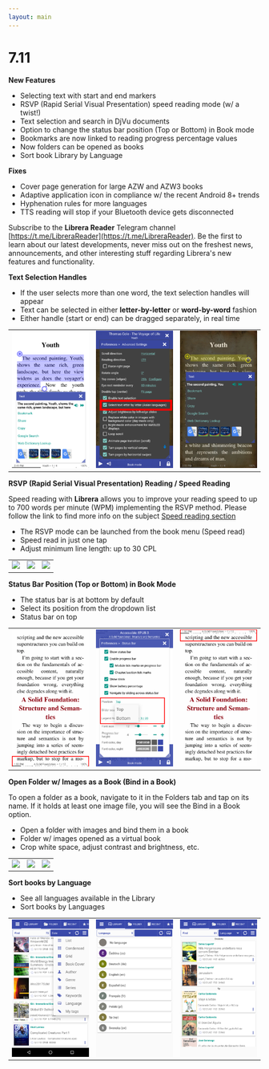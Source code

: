 ```yaml
---
layout: main
---
```


# 7.11

**New Features**

* Selecting text with start and end markers
* RSVP (Rapid Serial Visual Presentation) speed reading mode (w/ a twist!)
* Text selection and search in DjVu documents
* Option to change the status bar position (Top or Bottom) in Book mode
* Bookmarks are now linked to reading progress percentage values
* Now folders can be opened as books
* Sort book Library by Language

**Fixes**

* Cover page generation for large AZW and AZW3 books
* Adaptive application icon in compliance w/ the recent Android 8+ trends
* Hyphenation rules for more languages
* TTS reading will stop if your Bluetooth device gets disconnected

Subscribe to the __Librera Reader__ Telegram channel [https://t.me/LibreraReader](https://t.me/LibreraReader). Be the first to learn about our latest developments, never miss out on the freshest news, announcements, and other interesting stuff regarding Librera's new features and functionality.

**Text Selection Handles**

* If the user selects more than one word, the text selection handles will appear
* Text can be selected in either **letter-by-letter** or **word-by-word** fashion
* Either handle (start or end) can be dragged separately, in real time

||||
|-|-|-|
|![](4.png)|![](5.png)|![](6.png)|

**RSVP (Rapid Serial Visual Presentation) Reading / Speed Reading**

Speed reading with __Librera__ allows you to improve your reading speed to up to 700 words per minute (WPM) implementing the RSVP method.
Please follow the link to find more info on the subject  [Speed reading section](/wiki/manual/Rapid-Serial-Visual-Presentation/)

* The RSVP mode can be launched from the book menu (Speed read)
* Speed read in just one tap
* Adjust minimum line length: up to 30 CPL

||||
|-|-|-|
|![](/wiki/manual/Rapid-Serial-Visual-Presentation/1.png)|![](/wiki/manual/Rapid-Serial-Visual-Presentation/2.png)|![](/wiki/manual/Rapid-Serial-Visual-Presentation/3.png)|

**Status Bar Position (Top or Bottom) in Book Mode**

* The status bar is at bottom by default
* Select its position from the dropdown list
* Status bar on top

||||
|-|-|-|
|![](1.png)|![](2.png)|![](3.png)|

**Open Folder w/ Images as a Book (Bind in a Book)**

To open a folder as a book, navigate to it in the Folders tab and tap on its name. If it holds at least one image file, you will see the Bind in a Book option.

* Open a folder with images and bind them in a book
* Folder w/ images opened as a virtual book 
* Crop white space, adjust contrast and brightness, etc.

||||
|-|-|-|
|![](/wiki/manual/Open-Folder-With-Images-As-A-Book/1.png)|![](/wiki/manual/Open-Folder-With-Images-As-A-Book/2.png)|![](/wiki/manual/Open-Folder-With-Images-As-A-Book/3.png)|

**Sort books by Language**

* See all languages available in the Library
* Sort books by Languages

||||
|-|-|-|
|![](7.png)|![](8.png)|![](9.png)|


